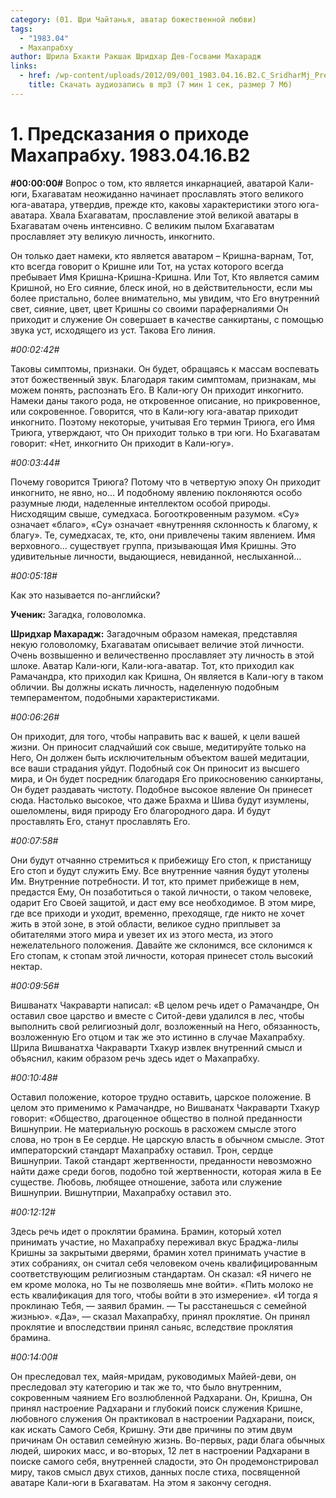 ```yaml
---
category: (01. Шри Чайтанья, аватар божественной любви)
tags:
  - "1983.04"
  - Махапрабху
author: Шрила Бхакти Ракшак Шридхар Дев-Госвами Махарадж
links:
  - href: /wp-content/uploads/2012/09/001_1983.04.16.B2.C_SridharMj_Predskazaniya_o_prirode_Mahaprabhu.mp3
    title: Скачать аудиозапись в mp3 (7 мин 1 сек, размер 7 Мб)
---
```


# 1. Предсказания о приходе Махапрабху. 1983.04.16.B2

**#00:00:00#** Вопрос о том, кто является инкарнацией, аватарой Кали-юги, Бхагаватам неожиданно начинает прославлять этого великого юга-аватара, утвердив, прежде кто, каковы характеристики этого юга-аватара. Хвала Бхагаватам, прославление этой великой аватары в Бхагаватам очень интенсивно. С великим пылом Бхагаватам прославляет эту великую личность, инкогнито.

Он только дает намеки, кто является аватаром – Кришна-варнам, Тот, кто всегда говорит о Кришне или Тот, на устах которого всегда пребывает Имя Кришна-Кришна-Кришна. Или Тот, Кто является самим Кришной, но Его сияние, блеск иной, но в действительности, если мы более пристально, более внимательно, мы увидим, что Его внутренний свет, сияние, цвет, цвет Кришны со своими параферналиями Он приходит и служение Он совершает в качестве санкиртаны, с помощью звука уст, исходящего из уст. Такова Его линия.

*#00:02:42#*

Таковы симптомы, признаки. Он будет, обращаясь к массам воспевать этот божественный звук. Благодаря таким симптомам, признакам, мы можем понять, распознать Его. В Кали-югу Он приходит инкогнито. Намеки даны такого рода, не откровенное описание, но прикровенное, или сокровенное. Говорится, что в Кали-югу юга-аватар приходит инкогнито. Поэтому некоторые, учитывая Его термин Триюга, его Имя Триюга, утверждают, что Он приходит только в три юги. Но Бхагаватам говорит: «Нет, инкогнито Он приходит в Кали-югу».

*#00:03:44#*

Почему говорится Триюга? Потому что в четвертую эпоху Он приходит инкогнито, не явно, но… И подобному явлению поклоняются особо разумные люди, наделенные интеллектом особой природы. Нисходящим свыше, сумедхаса. Богооткровенным разумом. «Су» означает «благо», «Су» означает «внутренняя склонность к благому, к благу». Те, сумедхасах, те, кто, они привлечены таким явлением. Имя верховного… существует группа, призывающая Имя Кришны. Это удивительные личности, выдающиеся, невиданной, неслыханной…

*#00:05:18#*

Как это называется по-английски?

**Ученик:** Загадка, головоломка.

**Шридхар Махарадж:** Загадочным образом намекая, представляя некую головоломку, Бхагаватам описывает величие этой личности. Очень возвышенно и величественно прославляет эту личность в этой шлоке. Аватар Кали-юги, Кали-юга-аватар. Тот, кто приходил как Рамачандра, кто приходил как Кришна, Он является в Кали-югу в таком обличии. Вы должны искать личность, наделенную подобным темпераментом, подобными характеристиками.

*#00:06:26#*

Он приходит, для того, чтобы направить вас к вашей, к цели вашей жизни. Он приносит сладчайший сок свыше, медитируйте только на Него, Он должен быть исключительным объектом вашей медитации, все ваши страдания уйдут. Подобный сок Он приносит из высшего мира, и Он будет посредник благодаря Его прикосновению санкиртаны, Он будет раздавать чистоту. Подобное высокое явление Он принесет сюда. Настолько высокое, что даже Брахма и Шива будут изумлены, ошеломлены, видя природу Его благородного дара. И будут проставлять Его, станут прославлять Его.

*#00:07:58#*

Они будут отчаянно стремиться к прибежищу Его стоп, к пристанищу Его стоп и будут служить Ему. Все внутренние чаяния будут утолены Им. Внутренние потребности. И тот, кто примет прибежище в нем, предастся Ему, Он позаботиться о такой личности, о таком человеке, одарит Его Своей защитой, и даст ему все необходимое. В этом мире, где все приходи и уходит, временно, преходяще, где никто не хочет жить в этой зоне, в этой области, великое судно приплывет за обитателями этого мира и увезет их из этого места, из этого нежелательного положения. Давайте же склонимся, все склонимся к Его стопам, к стопам этой личности, которая принесет столь высокий нектар.

*#00:09:56#*

Вишванатх Чакраварти написал: «В целом речь идет о Рамачандре, Он оставил свое царство и вместе с Ситой-деви удалился в лес, чтобы выполнить свой религиозный долг, возложенный на Него, обязанность, возложенную Его отцом и так же это истинно в случае Махапрабху. Шрила Вишванатха Чакраварти Тхакур извлек внутренний смысл и объяснил, каким образом речь здесь идет о Махапрабху.

*#00:10:48#*

Оставил положение, которое трудно оставить, царское положение. В целом это применимо к Рамачандре, но Вишванатх Чакраварти Тхакур говорит: «Общество, драгоценное общество в полной преданности Вишнуприи. Не материальную роскошь в расхожем смысле этого слова, но трон в Ее сердце. Не царскую власть в обычном смысле. Этот императорский стандарт Махапрабху оставил. Трон, сердце Вишнуприи. Такой стандарт жертвенности, преданности невозможно найти даже среди богов, подобно той жертвенности, которая жила в Ее существе. Любовь, любящее отношение, забота или служение Вишнуприи. Вишнутприи, Махапрабху оставил это.

*#00:12:12#*

Здесь речь идет о проклятии брамина. Брамин, который хотел принимать участие, но Махапрабху переживал вкус Браджа-лилы Кришны за закрытыми дверями, брамин хотел принимать участие в этих собраниях, он считал себя человеком очень квалифицированным соответствующим религиозным стандартам. Он сказал: «Я ничего не ем кроме молока, но Ты не позволяешь мне войти». «Пить молоко не есть квалификация для того, чтобы войти в это измерение». «И тогда я проклинаю Тебя, — заявил брамин. — Ты расстанешься с семейной жизнью». «Да», — сказал Махапрабху, принял проклятие. Он принял проклятие и впоследствии принял саньяс, вследствие проклятия брамина.

*#00:14:00#*

Он преследовал тех, майя-мридам, руководимых Майей-деви, он преследовал эту категорию и так же то, что было внутренним, сокровенным чаянием Его возлюбленной Радхарани. Он, Кришна, Он принял настроение Радхарани и глубокий поиск служения Кришне, любовного служения Он практиковал в настроении Радхарани, поиск, как искать Самого Себя, Кришну. Эти две причины по этим двум причинам Он оставил семейную жизнь. Во-первых, ради блага обычных людей, широких масс, и во-вторых, 12 лет в настроении Радхарани в поиске самого себя, внутренней сладости, это Он продемонстрировал миру, таков смысл двух стихов, данных после стиха, посвященной аватаре Кали-юги в Бхагаватам. На этом я закончу сегодня.

